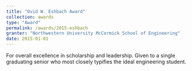 ```yaml
---
title: "Ovid W. Eshbach Award"
collection: awards
type: "Award"
permalink: /awards/2015-eshbach
granter: "Northwestern University McCormick School of Engineering"
date: 2015-01-01
---
```


For overall excellence in scholarship and leadership. Given to a single graduating senior who most closely typifies the ideal engineering student.
